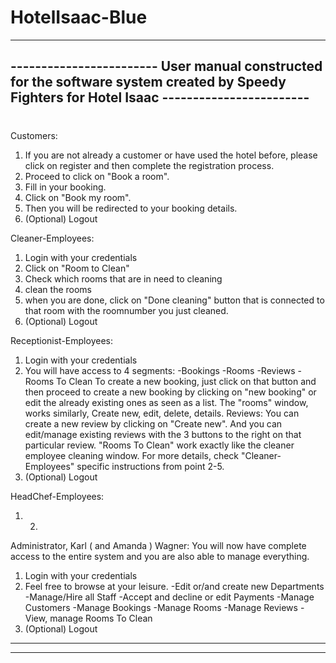 # HotelIsaac-Blue

--------------------------------------------------------------------------------------------------------------------------------------------
------------------------ User manual constructed for the software system created by Speedy Fighters for Hotel Isaac ------------------------
--------------------------------------------------------------------------------------------------------------------------------------------

# 

Customers: 
1. If you are not already a customer or have used the hotel before, please click on register and then complete the registration process.
2. Proceed to click on "Book a room".
3. Fill in your booking.
4. Click on "Book my room".
5. Then you will be redirected to your booking details.
6. (Optional) Logout

Cleaner-Employees: 
1. Login with your credentials
2. Click on "Room to Clean"
3. Check which rooms that are in need to cleaning
4. clean the rooms
5. when you are done, click on "Done cleaning" button 
that is connected to that room with the roomnumber you just cleaned.
6. (Optional) Logout

Receptionist-Employees:
1. Login with your credentials
2. You will have access to 4 segments: 
   -Bookings
   -Rooms
   -Reviews
   -Rooms To Clean
To create a new booking, just click on that button and then proceed to create a new booking by clicking on "new booking" or edit the already existing ones as seen as a list.
The "rooms" window, works similarly, Create new, edit, delete, details.
Reviews: You can create a new review by clicking on "Create new". And you can edit/manage existing reviews with the 3 buttons to the right on that particular review.
"Rooms To Clean" work exactly like the cleaner employee cleaning window. For more details, check "Cleaner-Employees" specific instructions from point 2-5.
6. (Optional) Logout

HeadChef-Employees:
1. 2.

Administrator, Karl ( and Amanda ) Wagner:
You will now have complete access to the entire system and you are also able to manage everything.
1. Login with your credentials
2. Feel free to browse at your leisure.
      -Edit or/and create new Departments
      -Manage/Hire all Staff
      -Accept and decline or edit Payments
      -Manage Customers
      -Manage Bookings
      -Manage Rooms
      -Manage Reviews
      -View, manage Rooms To Clean
3. (Optional) Logout



--------------------------------------------------------------------------------------------------------------------------------------------
--------------------------------------------------------------------------------------------------------------------------------------------

